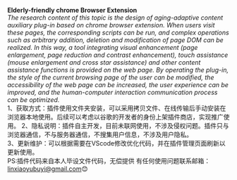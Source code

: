 **Elderly-friendly chrome Browser Extension**  
*The research content of this topic is the design of aging-adaptive content auxiliary plug-in based on chrome browser extension. 
When users visit these pages, the corresponding scripts can be run, and complex operations such as arbitrary addition, 
deletion and modification of page DOM can be realized. In this way, a tool integrating visual enhancement 
(page enlargement, page reduction and contrast enhancement), 
touch assistance (mouse enlargement and cross star assistance) and other content assistance functions is provided on the web page. 
By operating the plug-in, the style of the current browsing page of the user can be modified, the accessibility of the web page can be increased, 
the user experience can be improved, and the human-computer interaction communication process can be optimized.*  
1、获取方式：插件使用文件夹安装，可以采用拷贝文件、在线传输后手动安装在浏览器本地使用。后续可以考虑以谷歌的开发者的身份上架插件商店，实现推广使用。
2、隐私说明：插件自主开发，目前未联网使用，不涉及侵权问题。插件只与浏览器通信，不与服务器通信，不搜集用户信息，不涉及用户隐私。  
3、更新维护：可以根据需要在VScode修改优化代码，并在插件管理页面刷新以更新使用。  
PS:插件代码来自本人毕设文件代码，无偿提供  有任何使用问题联系邮箱：linxiaoyubuyi@gmail.com😊
